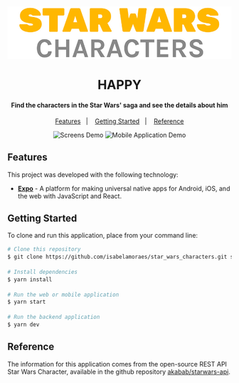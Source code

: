 <h1 align="center">
  <br>
    <img src="https://github.com/isabelamoraes/star_wars_characters/blob/main/demo/logo.jpg?raw=true" alt="Star Wars Characters">
  <br>
  <br>
  HAPPY
</h1>

<h4 align="center">
  Find the characters in the Star Wars' saga and see the details about him
</h4>

<p align="center">
  <a href="#features">Features</a>&nbsp;&nbsp;&nbsp;|&nbsp;&nbsp;&nbsp;
  <a href="#getting-started">Getting Started</a>&nbsp;&nbsp;&nbsp;|&nbsp;&nbsp;&nbsp;
  <a href="#reference">Reference</a>
</p>

<p align="center">
  <img alt="Screens Demo" src="https://github.com/isabelamoraes/star_wars_characters/blob/main/demo/star_wars_characters_screens.jpg?raw=true" width="70%">
  <img alt="Mobile Application Demo" src="https://github.com/isabelamoraes/star_wars_characters/blob/main/demo/star_wars_characters.gif?raw=true" width="23%">
</p>

## Features

This project was developed with the following technology:

-  **[Expo](https://expo.io/)** - A platform for making universal native apps for Android, iOS, and the web with JavaScript and React.

## Getting Started

To clone and run this application, place from your command line:

```bash
# Clone this repository
$ git clone https://github.com/isabelamoraes/star_wars_characters.git star_wars_characters

# Install dependencies
$ yarn install

# Run the web or mobile application
$ yarn start

# Run the backend application
$ yarn dev

```

## Reference

The information for this application comes from the open-source REST API Star Wars Character, available in the github repository [akabab/starwars-api](https://github.com/akabab/starwars-api).